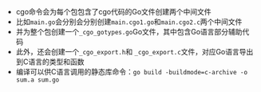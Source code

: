 * cgo命令会为每个包包含了cgo代码的Go文件创建两个中间文件
* 比如`main.go`会分别会分别创建`main.cgo1.go`和`main.cgo2.c`两个中间文件
* 并为整个包创建一个`_cgo_gotypes.go`Go文件，其中包含Go语言部分辅助代码
* 此外，还会创建一个`_cgo_export.h`和 `_cgo_export.c`文件，对应Go语言导出到C语言的类型和函数
* 编译可以供C语言调用的静态库命令：`go build -buildmode=c-archive -o sum.a sum.go` 